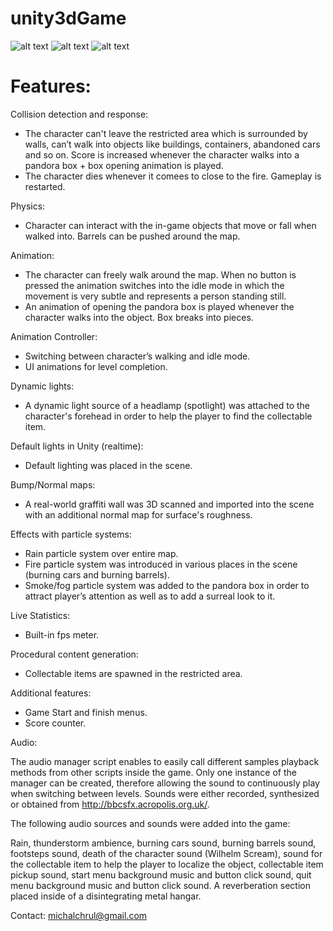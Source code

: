 # unity3dGame
![alt text](https://i.imgur.com/vanXfE2.png)
![alt text](https://i.imgur.com/GupWj2x.png)
![alt text](https://i.imgur.com/fqXj8XD.png)


# Features:

  Collision detection and response:
  - The character can't leave the restricted area which is surrounded by walls, can’t walk into objects like buildings, containers, abandoned cars and so on.
  Score is increased whenever the character walks into a pandora box + box opening animation is played.
  - The character dies whenever it comees to close to the fire. Gameplay is restarted.

  Physics:
  - Character can interact with the in-game objects that move or fall when walked into. Barrels can be pushed around the map.

  Animation:
  - The character can freely walk around the map. When no button is pressed the animation switches into the idle mode in which the movement is very subtle and represents a person standing still.
  - An animation of opening the pandora box is played whenever the character walks into the object. Box breaks into pieces.

  Animation Controller:
  - Switching between character’s walking and idle mode.
  - UI animations for level completion.

  Dynamic lights:
  - A dynamic light source of a headlamp (spotlight) was attached to the character's forehead in order to help the player to find the collectable item.

  Default lights in Unity (realtime):
  - Default lighting was placed in the scene.

  Bump/Normal maps:
  - A real-world graffiti wall was 3D scanned and imported into the scene with an additional normal map for surface's roughness.

  Effects with particle systems:
  - Rain particle system over entire map.
  - Fire particle system was introduced in various places in the scene (burning cars and burning barrels).
  - Smoke/fog particle system was added to the pandora box in order to attract player’s attention as well as to add a surreal look to it.

  Live Statistics:
  - Built-in fps meter.
  
  Procedural content generation:
  - Collectable items are spawned in the restricted area.

  Additional features:
  - Game Start and finish menus.
  - Score counter.

Audio:

The audio manager script enables to easily call different samples playback methods from other scripts inside the game. 
Only one instance of the manager can be created, therefore allowing the sound to continuously play when switching between levels.
Sounds were either recorded, synthesized or obtained from http://bbcsfx.acropolis.org.uk/.

The following audio sources and sounds were added into the game:

Rain, thunderstorm ambience, burning cars sound, burning barrels sound, footsteps sound, death of the character sound (Wilhelm Scream), sound for the collectable item to help the player to localize the object, collectable item pickup sound, start menu background music and button click sound, quit menu background  music and button click sound. A reverberation section placed inside of a disintegrating metal hangar.

Contact: michalchrul@gmail.com
